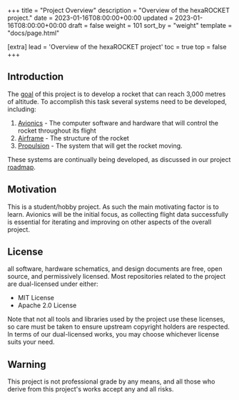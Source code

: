 +++
title = "Project Overview"
description = "Overview of the hexaROCKET project."
date = 2023-01-16T08:00:00+00:00
updated = 2023-01-16T08:00:00+00:00
draft = false
weight = 101
sort_by = "weight"
template = "docs/page.html"

[extra]
lead = 'Overview of the hexaROCKET project'
toc = true
top = false
+++

## Introduction

The [goal](../goals/) of this project is to develop a rocket that can reach 3,000 metres of altitude.
To accomplish this task several systems need to be developed, including:

1. [Avionics](../../avionics/overview/) - The computer software and hardware that will control the rocket throughout its flight
2. [Airframe](../../airframe/overview/) - The structure of the rocket
1. [Propulsion](../../propulsion/overview/) - The system that will get the rocket moving.

These systems are continually being developed, as discussed in our project [roadmap](../roadmap/).

## Motivation

This is a student/hobby project. As such the main motivating factor is to learn. Avionics will be the initial focus, as 
collecting flight data successfully is essential for iterating and improving on other aspects of the overall project.

## License

all software, hardware schematics, and design documents are free, open source, and permissively licensed. Most repositories related to the project are dual-licensed under either:

- MIT License 
- Apache 2.0 License

Note that not all tools and libraries used by the project use these licenses, so care must be taken to ensure upstream copyright holders are respected. In terms of our dual-licensed works, you may choose whichever license suits your need.

## Warning

This project is not professional grade by any means, and all those who derive from this project's works accept any and all risks. 